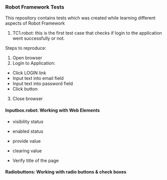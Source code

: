 ### Robot Framework Tests

This repository contains tests which was created while learning different aspects of Robot Framework

1. TC1.robot: this is the first test case that checks if login to the application went successfully or not. 

Steps to reproduce:
1. Open browser
2. Login to Application:
  - Click LOGIN link
  - Input text into email field
  - Input text into password field
  - Click button
3. Close browser

#### Inputbox.robot: Working with Web Elements
- visibility status
- enabled status
- provide value
- clearing value

- Verify title of the page


#### Radiobuttons: Working with radio buttons & check boxes